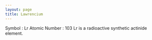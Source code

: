 ```yaml
---
layout: page
title: Lawrencium
---
```

Symbol : Lr 
Atomic Number : 103
Lr is a radioactive synthetic actinide element.
